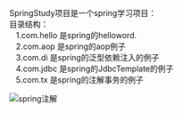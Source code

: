SpringStudy项目是一个spring学习项目：
<br>
  目录结构：
<br>&nbsp;&nbsp;&nbsp;1.com.hello 是spring的helloword.
<br>&nbsp;&nbsp;&nbsp;2.com.aop   是spring的aop例子
<br>&nbsp;&nbsp;&nbsp;3.com.di    是spring的泛型依赖注入的例子
<br>&nbsp;&nbsp;&nbsp;4.com.jdbc  是spring的JdbcTemplate的例子
<br>&nbsp;&nbsp;&nbsp;5.com.tx    是spring的注解事务的例子

![spring注解](
https://github.com/wutao-boy/study-spring-demo/blob/master/%E8%B5%84%E6%96%99/Spring%E6%B3%A8%E8%A7%A3%E9%A9%B1%E5%8A%A8%E5%BC%80%E5%8F%91.PNG
)
